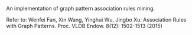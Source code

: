 An implementation of graph pattern association rules mining.

Refer to: Wenfei Fan, Xin Wang, Yinghui Wu, Jingbo Xu: Association Rules with Graph Patterns. Proc. VLDB Endow. 8(12): 1502-1513 (2015)



